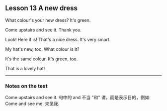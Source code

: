 ## Lesson 13 A new dress

What colour's your new dress?
It's green.

Come upstairs and see it.
Thank you.

Look! Here it is!
That's a nice dress. It's very smart.

My hat's new, too.
What colour is it?

It's the same colour.
It's green, too.

That is a lovely hat!

---

### Notes on the text

Come upstairs and see it.  句中的 and 不当 "和" 讲，而是表示目的，例如: Come and see me. 来见我.